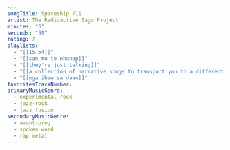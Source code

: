 ```yaml
---
songTitle: Spaceship 711
artist: The Radioactive Sago Project
minutes: "6"
seconds: "59"
rating: 7
playlists:
  - "[[15.54]]"
  - "[[san mo to nhanap]]"
  - "[[they're just talking]]"
  - "[[a collection of narrative songs to transport you to a different world]]"
  - "[[mga ihaw sa daan]]"
favoritesTrackNumber:
primaryMusicGenre:
  - experimental rock
  - jazz-rock
  - jazz fusion
secondaryMusicGenre:
  - avant-prog
  - spoken word
  - rap metal
---
```

